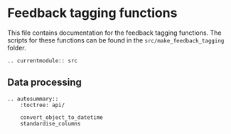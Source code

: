 # Feedback tagging functions

This file contains documentation for the feedback tagging functions. The scripts for these functions can be found in
the `src/make_feedback_tagging` folder. 

```eval_rst
.. currentmodule:: src

```

## Data processing

```eval_rst
.. autosummary::
    :toctree: api/
    
    convert_object_to_datetime
    standardise_columns

```
